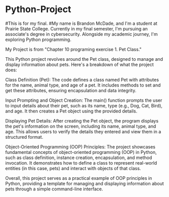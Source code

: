 # Python-Project
#This is for my final.
#My name is Brandon McDade, and I'm a student at Prairie State College. Currently in my final semester, I'm pursuing an associate's degree in cybersecurity. Alongside my academic journey, I'm exploring Python programming. 


My Project is from "Chapter 10 programing exercise 1. Pet Class."

This Python project revolves around the Pet class, designed to manage and display information about pets. Here's a breakdown of what the project does:

Class Definition (Pet): The code defines a class named Pet with attributes for the name, animal type, and age of a pet. It includes methods to set and get these attributes, ensuring encapsulation and data integrity.

Input Prompting and Object Creation: The main() function prompts the user to input details about their pet, such as its name, type (e.g., Dog, Cat, Bird), and age. It then creates a Pet object using the provided details.

Displaying Pet Details: After creating the Pet object, the program displays the pet's information on the screen, including its name, animal type, and age. This allows users to verify the details they entered and view them in a structured format.

Object-Oriented Programming (OOP) Principles: The project showcases fundamental concepts of object-oriented programming (OOP) in Python, such as class definition, instance creation, encapsulation, and method invocation. It demonstrates how to define a class to represent real-world entities (in this case, pets) and interact with objects of that class.

Overall, this project serves as a practical example of OOP principles in Python, providing a template for managing and displaying information about pets through a simple command-line interface.
